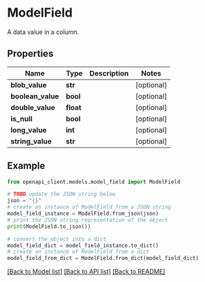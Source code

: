 # ModelField

A data value in a column. 

## Properties

Name | Type | Description | Notes
------------ | ------------- | ------------- | -------------
**blob_value** | **str** |  | [optional] 
**boolean_value** | **bool** |  | [optional] 
**double_value** | **float** |  | [optional] 
**is_null** | **bool** |  | [optional] 
**long_value** | **int** |  | [optional] 
**string_value** | **str** |  | [optional] 

## Example

```python
from openapi_client.models.model_field import ModelField

# TODO update the JSON string below
json = "{}"
# create an instance of ModelField from a JSON string
model_field_instance = ModelField.from_json(json)
# print the JSON string representation of the object
print(ModelField.to_json())

# convert the object into a dict
model_field_dict = model_field_instance.to_dict()
# create an instance of ModelField from a dict
model_field_from_dict = ModelField.from_dict(model_field_dict)
```
[[Back to Model list]](../README.md#documentation-for-models) [[Back to API list]](../README.md#documentation-for-api-endpoints) [[Back to README]](../README.md)


